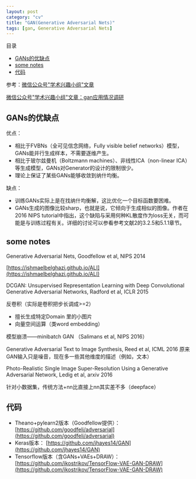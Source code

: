 ```yaml
---
layout: post
category: "cv"
title: "GAN(Generative Adversarial Nets)"
tags: [gan, Generative Adversarial Nets]
---
```


目录

<!-- TOC -->

- [GANs的优缺点](#gans的优缺点)
- [some notes](#some-notes)
- [代码](#代码)

<!-- /TOC -->

参考：[微信公众号"学术兴趣小组"文章](https://mp.weixin.qq.com/s?__biz=MzIzOTY2NTQ5Mg==&mid=2247483885&idx=1&sn=c4c0c88b8ca8f283fe498c7093a01b5c&chksm=e927e9d6de5060c0bf41bae65996339520510b1c11fc5dcf9645f8750e0d9f934637ad9b43e9&mpshare=1&scene=1&srcid=01304oIWF6vST7ZocMixrrd8&pass_ticket=vjEpmxe2DG4P%2By4GjgdfVEMIt0g0SpbViafCaNrBt8viOsGkibUK9SIS47UfCM27#rd)

[微信公众号"学术兴趣小组"文章：gan应用情况调研](https://mp.weixin.qq.com/s?__biz=MzIzOTY2NTQ5Mg==&mid=2247484065&idx=1&sn=b337dbc92dd5d52b3244513b2a2e46cb&chksm=e927ea9ade50638c0505b5691e3f42e5bdefd5fbda4a89d18bf6405ee7acfabf8200b9ab7f87&mpshare=1&scene=1&srcid=0216UDu7Ro1ioqBc8BRf1p3E&pass_ticket=u1vycqe63pZgCToOiBMo91eBz45UOdEC7BjPCBAb3qEseQK%2Bzpx6F2WLEhjShxVF#rd)


## GANs的优缺点

优点：

+ 相比于FVBNs（全可见信念网络，Fully visible belief networks）模型，GANs能并行生成样本，不需要逐维产生。
+ 相比于玻尔兹曼机（Boltzmann machines）、非线性ICA（non-linear ICA）等生成模型，GANs对Generator的设计的限制很少。
+ 理论上保证了某些GANs能够收敛到纳什均衡。

缺点：

+ 训练GANs实际上是在找纳什均衡解，这比优化一个目标函数要困难。
+ GANs生成的图像比较sharp，也就是说，它倾向于生成相似的图像。作者在2016 NIPS tutorial中指出，这个缺陷与采用何种KL散度作为loss无关，而可能是与训练过程有关。详细的讨论可以参看参考文献2的3.2.5和5.1.1章节。


## some notes

Generative Adversarial Nets, Goodfellow et al, NIPS 2014

[https://ishmaelbelghazi.github.io/ALI](https://ishmaelbelghazi.github.io/ALI)


DCGAN:
Unsupervised Representation Learning with Deep Convolutional Generative Adversarial Networks, Radford et al, ICLR 2015

反卷积（实际是卷积把步长调成>=2）

+ 擅长生成特定Domain 里的小图片
+ 向量空间运算（类word embedding）


模型崩溃——minibatch GAN （Salimans et al, NIPS 2016）


Generative Adversarial Text to Image Synthesis, Reed et al, ICML 2016
原来GAN输入只是噪音，现在多一些其他维度的描述（例如，文本）


Photo-Realistic Single Image Super-Resolution Using a Generative Adversarial Network, Ledig et al, arxiv 2016

针对小数据集，传统方法+nn比直接上nn其实差不多（deepface）


## 代码

+ Theano+pylearn2版本（Goodfellow提供）： [https://github.com/goodfeli/adversarial](https://github.com/goodfeli/adversarial)
+ Keras版本： [https://github.com/jhayes14/GAN](https://github.com/jhayes14/GAN)
+ Tensorflow版本（含GANs+VAEs+DRAW）： [https://github.com/ikostrikov/TensorFlow-VAE-GAN-DRAW](https://github.com/ikostrikov/TensorFlow-VAE-GAN-DRAW)
 